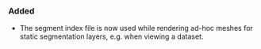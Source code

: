 ### Added
- The segment index file is now used while rendering ad-hoc meshes for static segmentation layers, e.g. when viewing a dataset.
